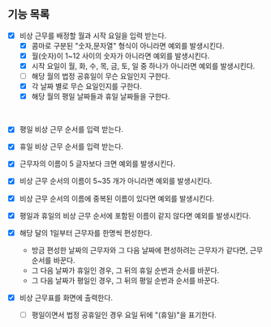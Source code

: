 ## 기능 목록
- [x] 비상 근무를 배정할 월과 시작 요일을 입력 받는다.
    - [x] 콤마로 구분된 "숫자,문자열" 형식이 아니라면 예외를 발생시킨다.
    - [x] 월(숫자)이 1~12 사이의 숫자가 아니라면 예외를 발생시킨다.
    - [x] 시작 요일이 월, 화, 수, 목, 금, 토, 일 중 하나가 아니라면 예외를 발생시킨다.
    - [ ] 해당 월의 법정 공휴일이 무슨 요일인지 구한다.
    - [x] 각 날짜 별로 무슨 요일인지를 구한다.
    - [x] 해당 월의 평일 날짜들과 휴일 날짜들을 구한다.
<br>
  
- [x] 평일 비상 근무 순서를 입력 받는다.
- [x] 휴일 비상 근무 순서를 입력 받는다.


- [x] 근무자의 이름이 5 글자보다 크면 예외를 발생시킨다.
  <br>

- [x] 비상 근무 순서의 이름이 5~35 개가 아니라면 예외를 발생시킨다.
- [x] 비상 근무 순서의 이름에 중복된 이름이 있다면 예외를 발생시킨다.
  <br>

- [x] 평일과 휴일의 비상 근무 순서에 포함된 이름이 같지 않다면 예외를 발생시킨다.
  <br>

- [x] 해당 달의 1일부터 근무자를 한명씩 편성한다.
    - 방금 편성한 날짜의 근무자와 그 다음 날짜에 편성하려는 근무자가 같다면, 근무 순서를 바꾼다.
    - 그 다음 날짜가 휴일인 경우, 그 뒤의 휴일 순번과 순서를 바꾼다.
    - 그 다음 날짜가 평일인 경우, 그 뒤의 평일 순번과 순서를 바꾼다.
      <br>

- [x] 비상 근무표를 화면에 출력한다.
    - [ ] 평일이면서 법정 공휴일인 경우 요일 뒤에 "(휴일)"을 표기한다.
